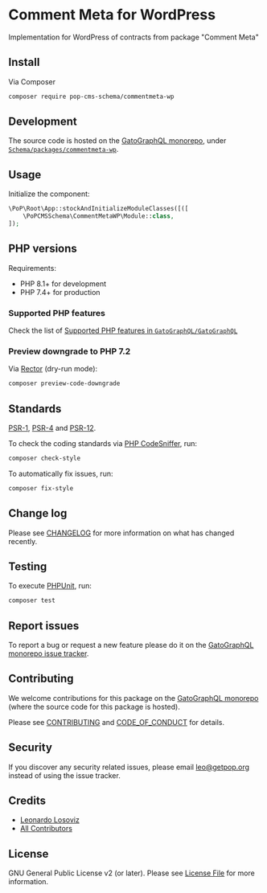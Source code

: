 # Comment Meta for WordPress

<!--
[![Build Status][ico-travis]][link-travis]
[![Quality Score][ico-code-quality]][link-code-quality]
[![Software License][ico-license]](LICENSE.md)
[![Latest Version on Packagist][ico-version]][link-packagist]
[![Coverage Status][ico-scrutinizer]][link-scrutinizer]
[![Total Downloads][ico-downloads]][link-downloads]
-->

Implementation for WordPress of contracts from package "Comment Meta"

## Install

Via Composer

``` bash
composer require pop-cms-schema/commentmeta-wp
```

## Development

The source code is hosted on the [GatoGraphQL monorepo](https://github.com/GatoGraphQL/GatoGraphQL), under [`Schema/packages/commentmeta-wp`](https://github.com/GatoGraphQL/GatoGraphQL/tree/master/layers/Schema/packages/commentmeta-wp).

## Usage

Initialize the component:

``` php
\PoP\Root\App::stockAndInitializeModuleClasses([([
    \PoPCMSSchema\CommentMetaWP\Module::class,
]);
```

## PHP versions

Requirements:

- PHP 8.1+ for development
- PHP 7.4+ for production

### Supported PHP features

Check the list of [Supported PHP features in `GatoGraphQL/GatoGraphQL`](https://github.com/GatoGraphQL/GatoGraphQL/blob/master/docs/supported-php-features.md)

### Preview downgrade to PHP 7.2

Via [Rector](https://github.com/rectorphp/rector) (dry-run mode):

```bash
composer preview-code-downgrade
```

## Standards

[PSR-1](https://www.php-fig.org/psr/psr-1), [PSR-4](https://www.php-fig.org/psr/psr-4) and [PSR-12](https://www.php-fig.org/psr/psr-12).

To check the coding standards via [PHP CodeSniffer](https://github.com/squizlabs/PHP_CodeSniffer), run:

``` bash
composer check-style
```

To automatically fix issues, run:

``` bash
composer fix-style
```

## Change log

Please see [CHANGELOG](CHANGELOG.md) for more information on what has changed recently.

## Testing

To execute [PHPUnit](https://phpunit.de/), run:

``` bash
composer test
```

## Report issues

To report a bug or request a new feature please do it on the [GatoGraphQL monorepo issue tracker](https://github.com/GatoGraphQL/GatoGraphQL/issues).

## Contributing

We welcome contributions for this package on the [GatoGraphQL monorepo](https://github.com/GatoGraphQL/GatoGraphQL) (where the source code for this package is hosted).

Please see [CONTRIBUTING](CONTRIBUTING.md) and [CODE_OF_CONDUCT](CODE_OF_CONDUCT.md) for details.

## Security

If you discover any security related issues, please email leo@getpop.org instead of using the issue tracker.

## Credits

- [Leonardo Losoviz][link-author]
- [All Contributors][link-contributors]

## License

GNU General Public License v2 (or later). Please see [License File](LICENSE.md) for more information.

[ico-version]: https://img.shields.io/packagist/v/pop-cms-schema/commentmeta-wp.svg?style=flat-square
[ico-license]: https://img.shields.io/badge/license-GPLv2-brightgreen.svg?style=flat-square
[ico-travis]: https://img.shields.io/travis/pop-cms-schema/commentmeta-wp/master.svg?style=flat-square
[ico-scrutinizer]: https://img.shields.io/scrutinizer/coverage/g/pop-cms-schema/commentmeta-wp.svg?style=flat-square
[ico-code-quality]: https://img.shields.io/scrutinizer/g/pop-cms-schema/commentmeta-wp.svg?style=flat-square
[ico-downloads]: https://img.shields.io/packagist/dt/pop-cms-schema/commentmeta-wp.svg?style=flat-square

[link-packagist]: https://packagist.org/packages/pop-cms-schema/commentmeta-wp
[link-travis]: https://travis-ci.org/pop-cms-schema/commentmeta-wp
[link-scrutinizer]: https://scrutinizer-ci.com/g/pop-cms-schema/commentmeta-wp/code-structure
[link-code-quality]: https://scrutinizer-ci.com/g/pop-cms-schema/commentmeta-wp
[link-downloads]: https://packagist.org/packages/pop-cms-schema/commentmeta-wp
[link-author]: https://github.com/leoloso
[link-contributors]: ../../../../../../contributors
